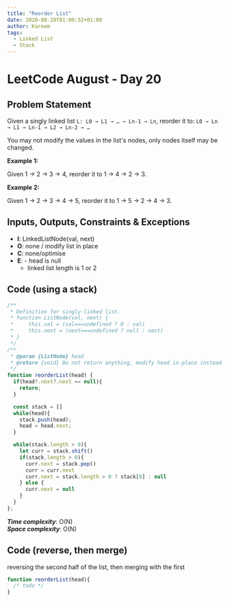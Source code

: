 ```yaml
---
title: "Reorder List"
date: 2020-08-20T01:00:52+01:00
author: Kareem
tags:
  - Linked List
  - Stack
---
```


<!-- LeetCode month and day here -->
# LeetCode August - Day 20

## Problem Statement

Given a singly linked list `L: L0 → L1 → … → Ln-1 → Ln`,
reorder it to: `L0 → Ln → L1 → Ln-1 → L2 → Ln-2 → …`

You may not modify the values in the list's nodes, only nodes itself may be changed.

**Example 1:**

Given 1 -> 2 -> 3 -> 4, reorder it to 1 -> 4 -> 2 -> 3.

**Example 2:**

Given 1 -> 2 -> 3 -> 4 -> 5, reorder it to 1 -> 5 -> 2 -> 4 -> 3.


## Inputs, Outputs, Constraints & Exceptions
- **I**: LinkedListNode(val, next)
- **O**: none / modify list in place
- **C**: none/optimise
- **E**: - head is null
  - linked list length is 1 or 2

## Code (using a stack)
```js
/**
 * Definition for singly-linked list.
 * function ListNode(val, next) {
 *     this.val = (val===undefined ? 0 : val)
 *     this.next = (next===undefined ? null : next)
 * }
 */
/**
 * @param {ListNode} head
 * @return {void} Do not return anything, modify head in-place instead.
 */
function reorderList(head) {
  if(head?.next?.next == null){
    return;
  }

  const stack = []
  while(head){
    stack.push(head);
    head = head.next;
  }

  while(stack.length > 0){
    let curr = stack.shift()
    if(stack.length > 0){
      curr.next = stack.pop()
      curr = curr.next
      curr.next = stack.length > 0 ? stack[0] : null
    } else {
      curr.next = null
    }
  }
};
```

**_Time complexity_**: O(N) \
**_Space complexity_**: O(N)

## Code (reverse, then merge)
reversing the second half of the list, then merging with the first
```js
function reorderList(head){
  /* todo */
}
```

